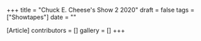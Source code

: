 +++
title = "Chuck E. Cheese's Show 2 2020"
draft = false
tags = ["Showtapes"]
date = ""

[Article]
contributors = []
gallery = []
+++